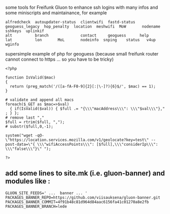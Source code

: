 some tools for Freifunk Gluon to enhance ssh logins with many infos and some miniscripts and maintainance, for example

```
alfredcheck  autoupdater-status  clientwifi  fastd-status  geoguess_legacy  hop_penalty  location  meshwifi  MoW       nodename  sshkeys  uplinkif
alt          branch              contact     geoguess      help             lat          lon       MoL       nodeinfo  snping    status   v4up		 wginfo

```

supersimple example of php for geoguess
(because small freifunk router cannot connect to https ... so you have to be tricky)
```
<?php

function IsValid($mac)
{
  return (preg_match('/([a-fA-F0-9]{2}[:|\-]?){6}$/', $mac) == 1);
}

# validate and append all macs
foreach($_GET as $mac=>$val)
  { if(IsValid($val)) { $full .= "{\\\"macAddress\\\": \\\"$val\\\"}," ; } };
# remove last ","
$full = rtrim($full, ",");
# substr($full,0,-1);

system("wget -qO- \"https://location.services.mozilla.com/v1/geolocate?key=test\" --post-data=\"{ \\\"wifiAccessPoints\\\": [$full],\\\"considerIp\\\": \\\"false\\\"}\" ");

?>

```

## add some lines to site.mk (i.e. gluon-banner) and modules like :
```
GLUON_SITE_FEEDS=' ...  banner ... '
PACKAGES_BANNER_REPO=https://github.com/viisauksena/gluon-banner.git
PACKAGES_BANNER_COMMIT=4f91b48c81d964d84aac6156fa41c01270a8e2fb
PACKAGES_BANNER_BRANCH=lede

```
